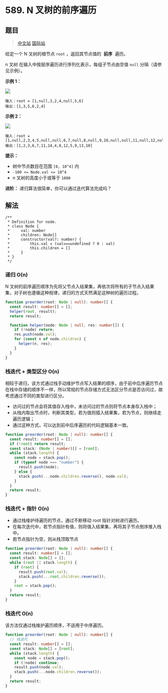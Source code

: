 # 589. N 叉树的前序遍历

## 题目

> [中文站](https://leetcode-cn.com/problems/n-ary-tree-preorder-traversal/) [国际站](https://leetcode.com/problems/n-ary-tree-preorder-traversal/)

给定一个 N 叉树的根节点 `root` ，返回其节点值的  **前序**  遍历。

n 叉树 在输入中按层序遍历进行序列化表示，每组子节点由空值 `null` 分隔（请参见示例）。

**示例 1：**

![](https://youyas-cos-1254423828.cos.ap-guangzhou.myqcloud.com/images/leetcode-solution/leetcode_589_image_1.png)

```
输入：root = [1,null,3,2,4,null,5,6]
输出：[1,3,5,6,2,4]
```

**示例 2：**

![](https://youyas-cos-1254423828.cos.ap-guangzhou.myqcloud.com/images/leetcode-solution/leetcode_589_image_2.png)

```
输入：root = [1,null,2,3,4,5,null,null,6,7,null,8,null,9,10,null,null,11,null,12,null,13,null,null,14]
输出：[1,2,3,6,7,11,14,4,8,12,5,9,13,10]
```

**提示：**

- 树中节点数目在范围 `[0, 10^4]` 内
- `-100 <= Node.val <= 10^4`
- n 叉树的高度小于或等于 `1000`

**进阶：** 递归算法很简单，你可以通过迭代算法完成吗？

## 解法

```
/**
 * Definition for node.
 * class Node {
 *     val: number
 *     children: Node[]
 *     constructor(val?: number) {
 *         this.val = (val===undefined ? 0 : val)
 *         this.children = []
 *     }
 * }
 */
```

### 递归 O(n)

N 叉树的前序遍历顺序为先将父节点入结果集，再依次将所有的子节点入结果集，对子树也遵循这种规律，递归的方式天然满足这种树的遍历过程。

```typescript
function preorder(root: Node | null): number[] {
  const result: number[] = [];
  helper(root, result);
  return result;

  function helper(node: Node | null, res: number[]) {
    if (!node) return;
    res.push(node.val);
    for (const n of node.children) {
      helper(n, res);
    }
  }
}
```

### 栈迭代 + 类型区分 O(n)

相较于递归，该方式通过栈手动维护节点写入结果的顺序，由于前中后序遍历节点在栈中存储的顺序不一样，所以常规的节点存储方式无法区分节点是否访问过，故考虑通过不同的类型进行区分。

- 访问过的节点会将其值存入栈中，未访问过的节点则将节点本身存入栈中；
- 从栈内取出节点时，判断其类型，若为值则插入结果集，若为节点，则继续走遍历逻辑；
- 通过这种方式，可以达到前中后序遍历的代码逻辑基本一致。

```typescript
function preorder(root: Node | null): number[] {
  const result: number[] = [];
  if (!root) return result;
  const stack: (Node | number)[] = [root];
  while (stack.length) {
    const node = stack.pop();
    if (typeof node === "number") {
      result.push(node);
    } else {
      stack.push(...node.children.reverse(), node.val);
    }
  }
  return result;
}
```

### 栈迭代 + 指针 O(n)

- 通过栈维护待遍历的节点，通过不断移动 root 指针对树进行遍历。
- 在每次迭代中，若节点指针有值，则将值入结果集，再将其子节点倒序推入栈中。
- 若节点指针为空，则从栈顶取节点

```typescript
function preorder(root: Node | null): number[] {
  const result: number[] = [];
  const stack: Node[] = [];
  while (root || stack.length) {
    if (root) {
      result.push(root.val);
      stack.push(...root.children.reverse());
    }
    root = stack.pop();
  }
  return result;
}
```

### 栈迭代 O(n)

该方法仅通过栈维护遍历顺序，不适用于中序遍历。

```typescript
function preorder(root: Node | null): number[] {
  // 栈迭代
  const result: number[] = [];
  const stack: Node[] = [root];
  while (stack.length) {
    const node = stack.pop();
    if (!node) continue;
    result.push(node.val);
    stack.push(...node.children.reverse());
  }
  return result;
}
```